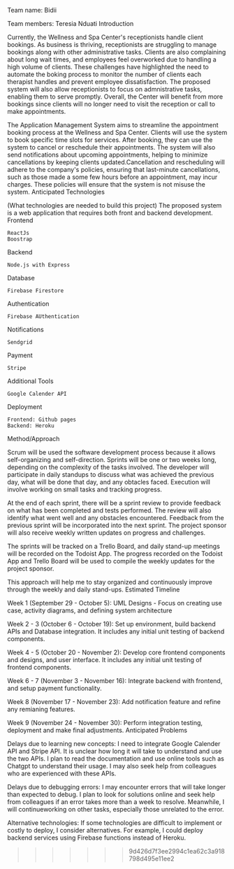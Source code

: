 
Team name: Bidii

Team members: Teresia Nduati
Introduction

Currently, the Wellness and Spa Center's receptionists handle client bookings. As business is thriving, receptionists are struggling to manage bookings along with other administrative tasks. Clients are also complaining about long wait times, and employees feel overworked due to handling a high volume of clients. These challenges have highlighted the need to automate the boking process to monitor the number of clients each therapist handles and prevent employee dissatisfaction. The proposed system will also allow receptionists to focus on admnistrative tasks, enabling them to serve promptly. Overall, the Center will benefit from more bookings since clients will no longer need to visit the reception or call to make appointments.

The Application Management System aims to streamline the appointment booking process at the Wellness and Spa Center. Clients will use the system to book specific time slots for services. After booking, they can use the system to cancel or reschedule their appointments. The system will also send notifications about upcoming appointments, helping to minimize cancellations by keeping clients updated.Cancellation and rescheduling will adhere to the company's policies, ensuring that last-minute cancellations, such as those made a some few hours before an appointment, may incur charges. These policies will ensure that the system is not misuse the system.
Anticipated Technologies

(What technologies are needed to build this project) The proposed system is a web application that requires both front and backend development. Frontend

    ReactJs
    Boostrap

Backend

    Node.js with Express

Database

    Firebase Firestore

Authentication

    Firebase AUthentication

Notifications

    Sendgrid

Payment

    Stripe

Additional Tools

    Google Calender API

Deployment

    Frontend: Github pages
    Backend: Heroku

Method/Approach

Scrum will be used the software development process because it allows self-organizing and self-direction. Sprints will be one or two weeks long, depending on the complexity of the tasks involved. The developer will participate in daily standups to discuss what was achieved the previous day, what will be done that day, and any obtacles faced. Execution will involve working on small tasks and tracking progress.

At the end of each sprint, there will be a sprint review to provide feedback on what has been completed and tests performed. The review will also identify what went well and any obstacles encountered. Feedback from the previous sprint will be incorporated into the next sprint. The project sponsor will also receive weekly written updates on progress and challenges.

The sprints will be tracked on a Trello Board, and daily stand-up meetings will be recorded on the Todoist App. The progress recorded on the Todoist App and Trello Board will be used to compile the weekly updates for the project sponsor.

This approach will help me to stay organized and continuously improve through the weekly and daily stand-ups.
Estimated Timeline

Week 1 (September 29 - October 5): UML Designs - Focus on creating use case, activity diagrams, and defining system architecture

Week 2 - 3 (October 6 - October 19): Set up environment, build backend APIs and Database integration. It includes any initial unit testing of backend components.

Week 4 - 5 (October 20 - November 2): Develop core frontend components and designs, and user interface. It includes any initial unit testing of frontend components.

Week 6 - 7 (November 3 - November 16): Integrate backend with frontend, and setup payment functionality.

Week 8 (November 17 - November 23): Add notification feature and refine any remianing features.

Week 9 (November 24 - November 30): Perform integration testing, deployment and make final adjustments.
Anticipated Problems

Delays due to learning new concepts: I need to integrate Google Calender API and Stripe API. It is unclear how long it will take to understand and use the two APIs. I plan to read the documentation and use online tools such as Chatgpt to understand their usage. I may also seek help from colleagues who are experienced with these APIs.

Delays due to debugging errors: I may encounter errors that will take longer than expected to debug. I plan to look for solutions online and seek help from colleagues if an error takes more than a week to resolve. Meanwhile, I will continueworking on other tasks, especially those unrelated to the error.

Alternative technologies: If some technologies are difficult to implement or costly to deploy, I consider alternatives. For example, I could deploy backend services using Firebase functions instead of Heroku.

>>>>>>> 9d426d7f3ee2994c1ea62c3a918798d495e11ee2
